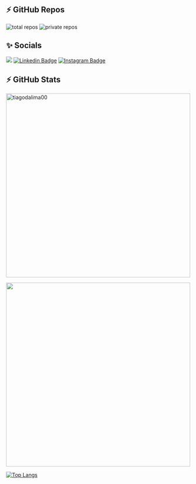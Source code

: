 ## ⚡ GitHub Repos

![total repos](https://img.shields.io/badge/total%20repos-05-green?logo=github&style=flat)
![private repos](https://img.shields.io/badge/private%20repos-04-red?logo=github&style=flat)

## ✨ Socials
![](https://komarev.com/ghpvc/?username=tiagodalima00&style=flat&color=brightgreen)
[![Linkedin Badge](https://img.shields.io/badge/-LinkedIn-0e76a8?style=flat-square&logo=Linkedin&logoColor=white)](https://www.linkedin.com/in/tiago-lima-77bb7517b/)
[![Instagram Badge](https://img.shields.io/badge/-Instagram-e4405f?style=flat-square&logo=Instagram&logoColor=white)](https://www.instagram.com/tiagodalima/)
  <br>

## ⚡ GitHub Stats
<div align="left">
  <p><img align="center" src="https://github-readme-streak-stats.herokuapp.com/?user=tiagodalima00&theme=onedark" alt="tiagodalima00" width="500"/></p>
</div>

<div align = "left">
  <p><img align="center" src="https://github-readme-stats.vercel.app/api?username=tiagodalima00&theme=onedark&show_icons=true" width="500"/></p>
 </div>


[![Top Langs](https://github-readme-stats.vercel.app/api/top-langs/?username=tiagodalima00&layout=compact&theme=onedark)](https://github.com/anuraghazra/github-readme-stats)


